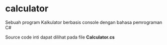 # calculator

Sebuah program Kalkulator berbasis console dengan bahasa pemrograman C#

Source code inti dapat dilihat pada file <strong>Calculator.cs</strong>
